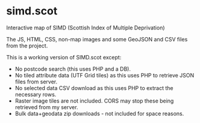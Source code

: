 # simd.scot
Interactive map of SIMD (Scottish Index of Multiple Deprivation)

The JS, HTML, CSS, non-map images and some GeoJSON and CSV files from the project. 

This is a working version of SIMD.scot except:
* No postcode search (this uses PHP and a DB).
* No tiled attribute data (UTF Grid tiles) as this uses PHP to retrieve JSON files from server.
* No selected data CSV download as this uses PHP to extract the necessary rows.
* Raster image tiles are not included. CORS may stop these being retrieved from my server.
* Bulk data+geodata zip downloads - not included for space reasons.
